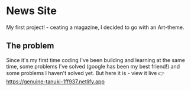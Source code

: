 # News Site

My first project! - ceating a magazine, I decided to go with an Art-theme.
## The problem

Since it's my first time coding I've been building and learning at the same time, some problems I've solved (google has been my best friend!) and some problems I haven't solved yet. But here it is - view it live 👉 https://genuine-tanuki-1ff937.netlify.app
